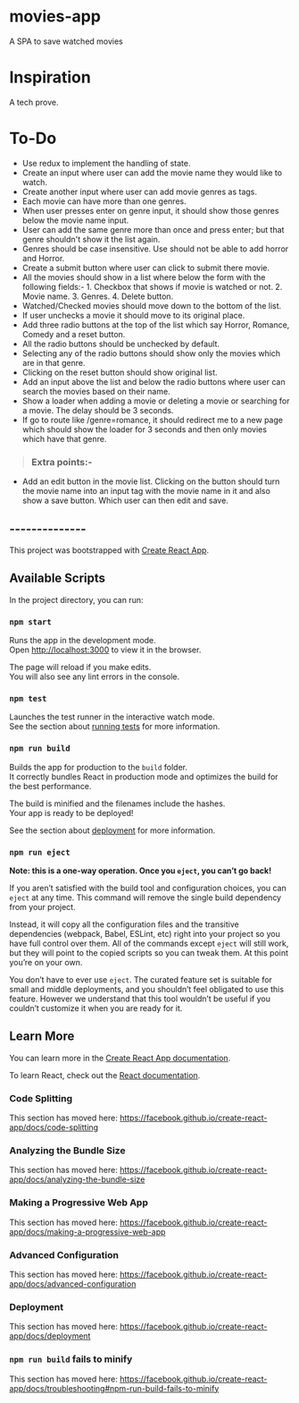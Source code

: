 # movies-app

A SPA to save watched movies

# Inspiration

A tech prove.

# To-Do

- Use redux to implement the handling of state.
- Create an input where user can add the movie name they would like to watch.
- Create another input where user can add movie genres as tags.
- Each movie can have more than one genres.
- When user presses enter on genre input, it should show those genres below the movie name input.
- User can add the same genre more than once and press enter; but that genre shouldn't show it the list again.
- Genres should be case insensitive. Use should not be able to add horror and Horror.
- Create a submit button where user can click to submit there movie.
- All the movies should show in a list where below the form with the following fields:- 1. Checkbox that shows if movie is watched or not. 2. Movie name. 3. Genres. 4. Delete button.
- Watched/Checked movies should move down to the bottom of the list.
- If user unchecks a movie it should move to its original place.
- Add three radio buttons at the top of the list which say Horror, Romance, Comedy and a reset button.
- All the radio buttons should be unchecked by default.
- Selecting any of the radio buttons should show only the movies which are in that genre.
- Clicking on the reset button should show original list.
- Add an input above the list and below the radio buttons where user can search the movies based on their name.
- Show a loader when adding a movie or deleting a movie or searching for a movie. The delay should be 3 seconds.
- If go to route like /genre=romance, it should redirect me to a new page which should show the loader for 3 seconds and then only movies which have that genre.

> ### Extra points:-

- Add an edit button in the movie list. Clicking on the button should turn the movie name into an input tag with the movie name in it and also show a save button. Which user can then edit and save.

## --------------

This project was bootstrapped with [Create React App](https://github.com/facebook/create-react-app).

## Available Scripts

In the project directory, you can run:

### `npm start`

Runs the app in the development mode.<br />
Open [http://localhost:3000](http://localhost:3000) to view it in the browser.

The page will reload if you make edits.<br />
You will also see any lint errors in the console.

### `npm test`

Launches the test runner in the interactive watch mode.<br />
See the section about [running tests](https://facebook.github.io/create-react-app/docs/running-tests) for more information.

### `npm run build`

Builds the app for production to the `build` folder.<br />
It correctly bundles React in production mode and optimizes the build for the best performance.

The build is minified and the filenames include the hashes.<br />
Your app is ready to be deployed!

See the section about [deployment](https://facebook.github.io/create-react-app/docs/deployment) for more information.

### `npm run eject`

**Note: this is a one-way operation. Once you `eject`, you can’t go back!**

If you aren’t satisfied with the build tool and configuration choices, you can `eject` at any time. This command will remove the single build dependency from your project.

Instead, it will copy all the configuration files and the transitive dependencies (webpack, Babel, ESLint, etc) right into your project so you have full control over them. All of the commands except `eject` will still work, but they will point to the copied scripts so you can tweak them. At this point you’re on your own.

You don’t have to ever use `eject`. The curated feature set is suitable for small and middle deployments, and you shouldn’t feel obligated to use this feature. However we understand that this tool wouldn’t be useful if you couldn’t customize it when you are ready for it.

## Learn More

You can learn more in the [Create React App documentation](https://facebook.github.io/create-react-app/docs/getting-started).

To learn React, check out the [React documentation](https://reactjs.org/).

### Code Splitting

This section has moved here: https://facebook.github.io/create-react-app/docs/code-splitting

### Analyzing the Bundle Size

This section has moved here: https://facebook.github.io/create-react-app/docs/analyzing-the-bundle-size

### Making a Progressive Web App

This section has moved here: https://facebook.github.io/create-react-app/docs/making-a-progressive-web-app

### Advanced Configuration

This section has moved here: https://facebook.github.io/create-react-app/docs/advanced-configuration

### Deployment

This section has moved here: https://facebook.github.io/create-react-app/docs/deployment

### `npm run build` fails to minify

This section has moved here: https://facebook.github.io/create-react-app/docs/troubleshooting#npm-run-build-fails-to-minify
